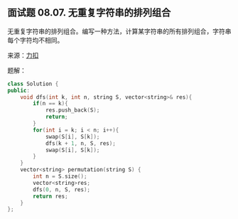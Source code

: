 ## 面试题 08.07. 无重复字符串的排列组合
无重复字符串的排列组合。编写一种方法，计算某字符串的所有排列组合，字符串每个字符均不相同。

来源：[力扣](https://leetcode-cn.com/problems/permutation-i-lcci/)

题解：
```C++
class Solution {
public:
    void dfs(int k, int n, string S, vector<string>& res){
        if(n == k){
            res.push_back(S);
            return;
        }
        for(int i = k; i < n; i++){
            swap(S[i], S[k]);
            dfs(k + 1, n, S, res);
            swap(S[i], S[k]);
        }
    }
    vector<string> permutation(string S) {
        int n = S.size();
        vector<string>res;
        dfs(0, n, S, res);
        return res;
    }
};
```

